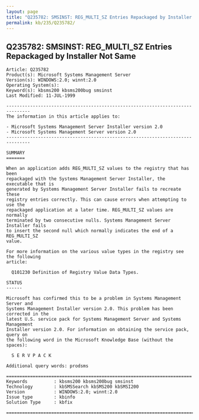 ```yaml
---
layout: page
title: "Q235782: SMSINST: REG_MULTI_SZ Entries Repackaged by Installer Not Same"
permalink: kb/235/Q235782/
---
```


## Q235782: SMSINST: REG_MULTI_SZ Entries Repackaged by Installer Not Same

	Article: Q235782
	Product(s): Microsoft Systems Management Server
	Version(s): WINDOWS:2.0; winnt:2.0
	Operating System(s): 
	Keyword(s): kbsms200 kbsms200bug smsinst
	Last Modified: 11-JUL-1999
	
	-------------------------------------------------------------------------------
	The information in this article applies to:
	
	- Microsoft Systems Management Server Installer version 2.0 
	- Microsoft Systems Management Server version 2.0 
	-------------------------------------------------------------------------------
	
	SUMMARY
	=======
	
	When an application adds REG_MULTI_SZ values to the registry that has been
	repackaged with the Systems Management Server Installer, the executable that is
	generated by Systems Management Server Installer fails to recreate these
	registry entries correctly. This can cause errors when attempting to use the
	repackaged application at a later time. REG_MULTI_SZ values are normally
	terminated by two consecutive nulls. Systems Management Server Installer fails
	to insert the second null which normally indicates the end of a REG_MULTI_SZ
	value.
	
	For more information on the various value types in the registry see the following
	article:
	
	  Q101230 Definition of Registry Value Data Types.
	
	STATUS
	------
	
	Microsoft has confirmed this to be a problem in Systems Management Server and
	Systems Management Installer version 2.0. This problem has been corrected in the
	latest U.S. service pack for Systems Management Server and Systems Management
	Installer version 2.0. For information on obtaining the service pack, query on
	the following word in the Microsoft Knowledge Base (without the spaces):
	
	  S E R V P A C K
	
	Additional query words: prodsms
	
	======================================================================
	Keywords          : kbsms200 kbsms200bug smsinst 
	Technology        : kbSMSSearch kbSMS200 kbSMSI200
	Version           : WINDOWS:2.0; winnt:2.0
	Issue type        : kbinfo
	Solution Type     : kbfix
	
	=============================================================================
	
